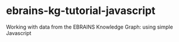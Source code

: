 # ebrains-kg-tutorial-javascript
Working with data from the EBRAINS Knowledge Graph: using simple Javascript
